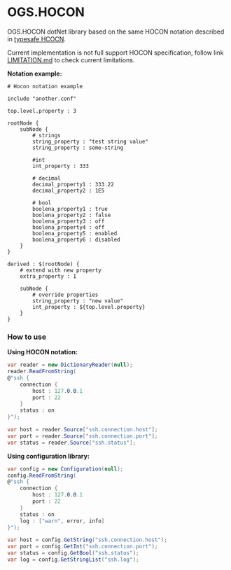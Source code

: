OGS.HOCON
=========
OGS.HOCON dotNet library based on the same HOCON notation described in [typesafe HCOCN](https://github.com/typesafehub/config/blob/master/HOCON.md).

Current implementation is not full support HOCON specification, follow link [LIMITATION.md](LIMITATION.md) to check current limitations.

**Notation example:**

    # Hocon notation example
    
    include "another.conf"
    
    top.level.property : 3
    
    rootNode {
        subNode {
            # strings
            string_property : "test string value"
            string_property : some-string
            
            #int
            int_property : 333
            
            # decimal
            decimal_property1 : 333.22
            decimal_property2 : 1E5
            
            # bool
            boolena_property1 : true
            boolena_property2 : false
            boolena_property3 : off
            boolena_property4 : off
            boolena_property5 : enabled
            boolena_property6 : disabled
        }
    }
    
    derived : $(rootNode) {
        # extend with new property
        extra_property : 1

        subNode {
            # override properties
            string_property : "new value"
            int_property : ${top.level.property}
        }
    }
    
### How to use
**Using HOCON notation:**    
```csharp
var reader = new DictionaryReader(null);
reader.ReadFromString(
@"ssh {
    connection {
        host : 127.0.0.1
        port : 22
    }
    status : on
}");

var host = reader.Source["ssh.connection.host"];
var port = reader.Source["ssh.connection.port"];
var status = reader.Source["ssh.status"];
```
    
**Using configuration library:**    
```csharp
var config = new Configuration(null);
config.ReadFromString(
@"ssh {
    connection {
        host : 127.0.0.1
        port : 22
    }
    status : on
    log : ["warn", error, info]
}");

var host = config.GetString("ssh.connection.host");
var port = config.GetInt("ssh.connection.port");
var status = config.GetBool("ssh.status");
var log = config.GetStringList("ssh.log");
```
    
    
